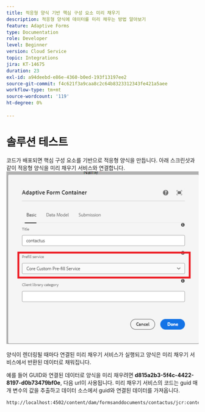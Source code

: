 ```yaml
---
title: 적응형 양식 기반 핵심 구성 요소 미리 채우기
description: 적응형 양식에 데이터를 미리 채우는 방법 알아보기
feature: Adaptive Forms
type: Documentation
role: Developer
level: Beginner
version: Cloud Service
topic: Integrations
jira: KT-14675
duration: 23
exl-id: a94deebd-e86e-4360-b0ed-193f13197ee2
source-git-commit: f4c621f3a9caa8c2c64b8323312343fe421a5aee
workflow-type: tm+mt
source-wordcount: '119'
ht-degree: 0%

---
```


# 솔루션 테스트

코드가 배포되면 핵심 구성 요소를 기반으로 적응형 양식을 만듭니다. 아래 스크린샷과 같이 적응형 양식을 미리 채우기 서비스와 연결합니다.
![미리 채우기 서비스](assets/pre-fill-service.png)

양식이 렌더링될 때마다 연결된 미리 채우기 서비스가 실행되고 양식은 미리 채우기 서비스에서 반환된 데이터로 채워집니다.

예를 들어 GUID와 연결된 데이터로 양식을 미리 채우려면 **d815a2b3-5f4c-4422-8197-d0b73479bf0e**, 다음 url이 사용됩니다.
미리 채우기 서비스의 코드는 guid 매개 변수의 값을 추출하고 데이터 소스에서 guid와 연결된 데이터를 가져옵니다.

```html
http://localhost:4502/content/dam/formsanddocuments/contactus/jcr:content?wcmmode=disabled&guid=d815a2b3-5f4c-4422-8197-d0b73479bf0e
```
